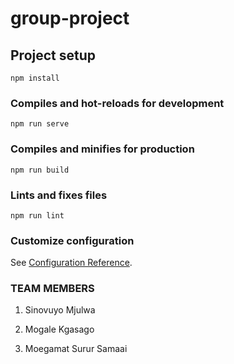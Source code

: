 # group-project

## Project setup
```
npm install
```

### Compiles and hot-reloads for development
```
npm run serve
```

### Compiles and minifies for production
```
npm run build
```

### Lints and fixes files
```
npm run lint
```

### Customize configuration
See [Configuration Reference](https://cli.vuejs.org/config/).

### TEAM MEMBERS

1. Sinovuyo Mjulwa

2. Mogale Kgasago

3. Moegamat Surur Samaai


